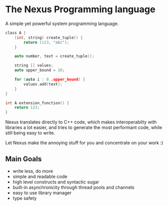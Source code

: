# The Nexus Programming language

A simple yet powerful system programming language.

```c
class A {
    (int, string) create_tuple() {
        return (123, "abc");
    }

    auto number, text = create_tuple();

    string [] values;
    auto upper_bound = 10;

    for (auto i : 0..upper_bound) {
        values.add(text);
    }
}

int A.extension_function() {
    return 123;
}
```

Nexus translates directly to C++ code, which makes interoperabilty with libraries a lot easier, and tries to generate the most performant code, while still being easy to write.

Let Nexus make the annoying stuff for you and concentrate on your work :)

## Main Goals

- write less, do more
- simple and readable code
- high level constructs and syntactic sugar
- built-in asynchronicity through thread pools and channels
- easy to use library manager
- type safety
